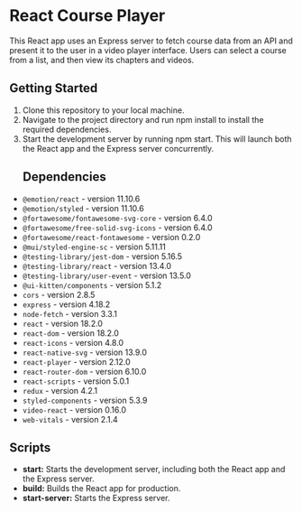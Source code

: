  <h1>React Course Player</h1>
    <p>This React app uses an Express server to fetch course data from an API and present it to the user in a video player interface. Users can select a course from a list, and then view its chapters and videos.</p>
    <h2>Getting Started
</h2>
        <ol> 
        <li>Clone this repository to your local machine.</li>
        <li>Navigate to the project directory and run npm install to install the required dependencies.</li>
        <li>Start the development server by running npm start. This will launch both the React app and the Express server concurrently.</li>
        </ol>
    <ul>
    <h2>Dependencies</h2>
      <li><code>@emotion/react</code> - version 11.10.6</li>
      <li><code>@emotion/styled</code> - version 11.10.6</li>
      <li><code>@fortawesome/fontawesome-svg-core</code> - version 6.4.0</li>
      <li><code>@fortawesome/free-solid-svg-icons</code> - version 6.4.0</li>
      <li><code>@fortawesome/react-fontawesome</code> - version 0.2.0</li>
      <li><code>@mui/styled-engine-sc</code> - version 5.11.11</li>
      <li><code>@testing-library/jest-dom</code> - version 5.16.5</li>
      <li><code>@testing-library/react</code> - version 13.4.0</li>
      <li><code>@testing-library/user-event</code> - version 13.5.0</li>
      <li><code>@ui-kitten/components</code> - version 5.1.2</li>
      <li><code>cors</code> - version 2.8.5</li>
      <li><code>express</code> - version 4.18.2</li>
      <li><code>node-fetch</code> - version 3.3.1</li>
      <li><code>react</code> - version 18.2.0</li>
      <li><code>react-dom</code> - version 18.2.0</li>
      <li><code>react-icons</code> - version 4.8.0</li>
      <li><code>react-native-svg</code> - version 13.9.0</li>
      <li><code>react-player</code> - version 2.12.0</li>
      <li><code>react-router-dom</code> - version 6.10.0</li>
      <li><code>react-scripts</code> - version 5.0.1</li>
      <li><code>redux</code> - version 4.2.1</li>
      <li><code>styled-components</code> - version 5.3.9</li>
      <li><code>video-react</code> - version 0.16.0</li>
      <li><code>web-vitals</code> - version 2.1.4</li>
    </ul>
    <h2>Scripts</h2>
    <ul>
    <li><b>start:</b> Starts the development server, including both the React app and the Express server.</li>
    <li><b>build:</b> Builds the React app for production.</li>
    <li><b>start-server:</b> Starts the Express server.</li>
    </ul>
